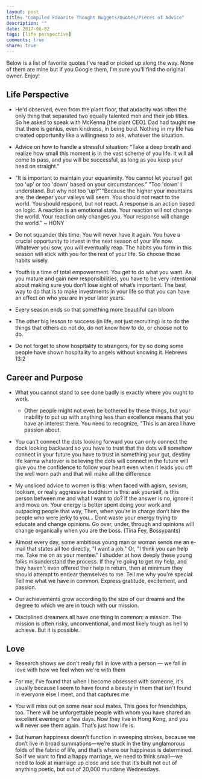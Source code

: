 ```yaml
---
layout: post
title: "Compiled Favorite Thought Nuggets/Quotes/Pieces of Advice"
description: ""
date: 2017-06-02
tags: [life perspective]
comments: true
share: true
--- 
```


<p align="center">

Below is a list of favorite quotes I've read or picked up along the way. None of them are mine but if you Google them, I'm sure you'll find the original owner. Enjoy!


## Life Perspective

* He'd observed, even from the plant floor, that audacity was often the only thing that separated two equally talented men and their job titles. So he asked to speak with McKenna [the plant CEO]. Dad had taught me that there is genius, even kindness, in being bold. Nothing in my life has created opportunity like a willingness to ask, whatever the situation.

* Advice on how to handle a stressful situation: “Take a deep breath and realize how small this moment is in the vast scheme of you life. It will all come to pass, and you will be successful, as long as you keep your head on straight."

* "It is important to maintain your equanimity. You cannot let yourself get too 'up' or too 'down' based on your circumstances.” "Too 'down' I understand. But why not too 'up?’""Because the higher your mountains are, the deeper your valleys will seem. You should not react to the world. You should respond, but not react. A response is an action based on logic. A reaction is an emotional state. Your reaction will not change the world. Your reaction only changes you. Your response will change the world.” ~ HONY

* Do not squander this time. You will never have it again. You have a crucial opportunity to invest in the next season of your life now. Whatever you sow, you will eventually reap. The habits you form in this season will stick with you for the rest of your life. So choose those habits wisely.

* Youth is a time of total empowerment. You get to do what you want. As you mature and gain new responsibilities, you have to be very intentional about making sure you don’t lose sight of what’s important. The best way to do that is to make investments in your life so that you can have an effect on who you are in your later years.

* Every season ends so that something more beautiful can bloom

* The other big lesson to success (in life, not just recruiting) is to do the things that others do not do, do not know how to do, or choose not to do.

* Do not forget to show hospitality to strangers, for by so doing some people have shown hospitality to angels without knowing it. Hebrews 13:2

## Career and Purpose

* What you cannot stand to see done badly is exactly where you ought to work.
    * Other people might not even be bothered by these things, but your inability to put up with anything less than excellence means that you have an interest there. You need to recognize, "This is an area I have passion about.

* You can't connect the dots looking forward you can only connect the dock looking backward so you have to trust that the dots will somehow connect in your future you have to trust in something your gut, destiny life karma whatever is believing the dots will connect in the future will give you the confidence to follow your heart even when it leads you off the well worn path and that will make all the difference

* My unsliced advice to women is this: when faced with agism, sexism, lookism, or really aggressive buddhism is this: ask yourself, is this person between me and what I want to do? If the answer is no, ignore it and move on. Your energy is better spent doing your work and outpacing people that way, Then, when you’re in charge don’t hire the people who were jerky to you… Dont waste your energy trying to educate and change opinions. Go over, under, through and opinions will change organically when you are the boss. (Tina Fey, Bossypants)

* Almost every day, some ambitious young man or woman sends me an e-mail that states all too directly, "I want a job." Or, "I think you can help me. Take me on as your mentee." I shudder at how deeply these young folks misunderstand the process. If they're going to get my help, and they haven't even offered their help in return, then at minimum they should attempt to endear themselves to me. Tell me why you're special. Tell me what we have in common. Express gratitude, excitement, and passion.

* Our achievements grow according to the size of our dreams and the degree to which we are in touch with our mission.

* Disciplined dreamers all have one thing in common: a mission. The mission is often risky, unconventional, and most likely tough as hell to achieve. But it is possible.


## Love

* Research shows we don't really fall in love with a person — we fall in love with how we feel when we're with them

* For me, I've found that when I become obsessed with someone, it's usually because I seem to have found a beauty in them that isn't found in everyone else I meet, and that captures me

* You will miss out on some near soul mates. This goes for friendships, too. There will be unforgettable people with whom you have shared an excellent evening or a few days. Now they live in Hong Kong, and you will never see them again. That’s just how life is.

* But human happiness doesn’t function in sweeping strokes, because we don’t live in broad summations—we’re stuck in the tiny unglamorous folds of the fabric of life, and that’s where our happiness is determined. So if we want to find a happy marriage, we need to think small—we need to look at marriage up close and see that it’s built not out of anything poetic, but out of 20,000 mundane Wednesdays.

</p>

